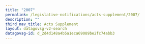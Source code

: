 ```yaml
---
title: "2007"
permalink: /legislative-notifications/acts-supplement/2007/
description: ""
third_nav_title: Acts Supplement
layout: datagovsg-v2-search
datagovsg-id: d_2d4d148a4b5a1eca69089be2fc74abb3
---
```

